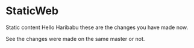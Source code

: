 # StaticWeb
Static content
Hello Haribabu these are the changes you have made now.

See the changes were made on the same master or not.
